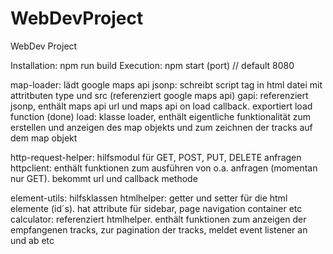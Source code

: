 # WebDevProject
WebDev Project

Installation: npm run build
Execution: npm start (port) // default 8080

map-loader: lädt google maps api
    jsonp: schreibt script tag in html datei mit attritbuten type und src (referenziert google maps api)
    gapi: referenziert jsonp, enthält maps api url und maps api on load callback. exportiert load function (done)
    load: klasse loader, enthält eigentliche funktionalität zum erstellen und anzeigen des map objekts und zum zeichnen der tracks auf dem map objekt
    
http-request-helper: hilfsmodul für GET, POST, PUT, DELETE anfragen  
    httpclient: enthält funktionen zum ausführen von o.a. anfragen (momentan nur GET). bekommt url und callback methode
    
element-utils: hilfsklassen
    htmlhelper: getter und setter für die html elemente (id´s). hat attribute für sidebar, page navigation container etc
    calculator: referenziert htmlhelper. enthält funktionen zum anzeigen der empfangenen tracks, zur pagination der tracks, meldet event listener an und ab etc
    
